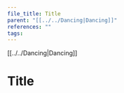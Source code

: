 ```yaml
---
file_title: Title
parent: "[[../../Dancing|Dancing]]"
references: ""
tags:
---
```

[[../../Dancing|Dancing]]
# Title

